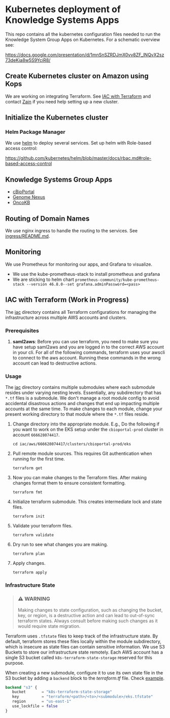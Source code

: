 # Kubernetes deployment of Knowledge Systems Apps
This repo contains all the kubernetes configuration files needed to run the Knowledge System Group Apps on Kubernetes. For a schematic overview see:

https://docs.google.com/presentation/d/1mnSnSZRDJmX0vv8ZF_lNQvX2sz73deKia8w5S9YciR8/

## Create Kubernetes cluster on Amazon using Kops
We are working on integrating Terraform. See [IAC with Terraform](#iac-with-terraform-work-in-progress) and contact [Zain](mailto:nasirz1@mskccc.org) if you need help setting up a new cluster.

## Initialize the Kubernetes cluster
### Helm Package Manager
We use [helm](https://github.com/kubernetes/helm) to deploy several services.
Set up helm with Role-based access control:

https://github.com/kubernetes/helm/blob/master/docs/rbac.md#role-based-access-control

## Knowledge Systems Group Apps
- [cBioPortal](public-eks/cbioportal-prod/README.md)
- [Genome Nexus](genome-nexus/README.md)
- [OncoKB](oncokb/README.md)



## Routing of Domain Names
We use nginx ingress to handle the routing to the services. See
[ingress/README.md](ingress/README.md).

## Monitoring
We use Prometheus for monitoring our apps, and Grafana to visualize.
- We use the kube-prometheus-stack to install prometheus and grafana
- We are sticking to helm chart `prometheus-community/kube-prometheus-stack --version 46.8.0--set grafana.adminPassword=<pass>`

## IAC with Terraform (Work in Progress)
The [iac](/iac) directory contains all Terraform configurations for managing the infrastructure across multiple AWS accounts and clusters.

### Prerequisites
1. **saml2aws**: Before you can use terraform, you need to make sure you have setup saml2aws and you are logged in to the correct AWS account in your cli. For all of the following commands, terraform uses your awscli to connect to the aws account. Running these commands in the wrong account can lead to destructive actions.

### Usage
The [iac](/iac) directory contains multiple submodules where each submodule resides under varying nesting levels. Essentially, any subdirectory that has `*.tf` files is a submodule. We don't manage a root module config to avoid accidental disastrous actions and changes that end up impacting multiple accounts at the same time. To make changes to each module, change your present working directory to that module where the `*.tf` files reside.
1. Change directory into the appropriate module. E.g., Do the following if you want to work on the EKS setup under the `cbioportal-prod` cluster in account `666628074417`.
   ```shell
   cd iac/aws/666628074417/clusters/cbioportal-prod/eks
   ```
2. Pull remote module sources. This requires Git authentication when running for the first time.
   ```shell
   terraform get
   ```
3. Now you can make changes to the Terraform files. After making changes format them to ensure consistent formatting.
   ```shell
   terraform fmt
   ```
3. Initialize terraform submodule. This creates intermediate lock and state files.
   ```shell
   terraform init
   ```
4. Validate your terraform files.
   ```shell
   terraform validate
   ```
4. Dry run to see what changes you are making.
   ```shell
   terraform plan
   ```
5. Apply changes.
   ```shell
   terraform apply
   ```
   
### Infrastructure State

> ### ⚠️ **WARNING**
> Making changes to state configuration, such as changing the bucket, key, or region, is a destructive action and can lead to out-of-sync terraform states. Always consult before making such changes as it would require state migration.

Terraform uses `.tfstate` files to keep track of the infrastructure state. By default, terraform stores these files locally within the module subdirectory, which is insecure as state files can contain sensitive information. We use S3 Buckets to store our infrastructure state remotely. Each AWS account has a single S3 bucket called `k8s-terraform-state-storage` reserved for this purpose.

When creating a new submodule, configure it to use its own state file in the S3 bucket by adding a `backend` block to the _terraform.tf_ file. Check [example](iac/aws/666628074417/clusters/cbioportal-prod/eks/terraform.tf).

```terraform
backend "s3" {
   bucket       = "k8s-terraform-state-storage"
   key          = "terraform/<path>/<to>/<submodule>/eks.tfstate"
   region       = "us-east-1"
   use_lockfile = false
}
```
